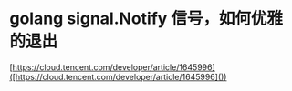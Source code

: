 # golang signal.Notify 信号，如何优雅的退出

[https://cloud.tencent.com/developer/article/1645996]([https://cloud.tencent.com/developer/article/1645996]())